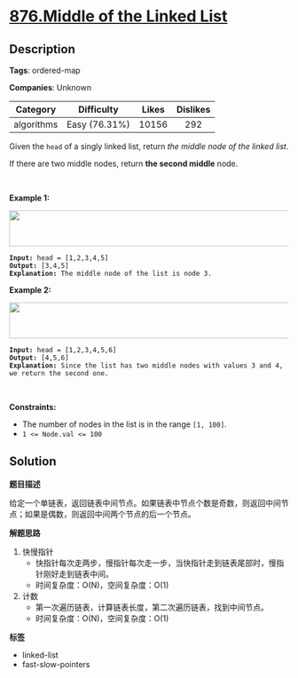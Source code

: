 # [876.Middle of the Linked List](https://leetcode.com/problems/middle-of-the-linked-list/description/)

## Description

**Tags**: ordered-map

**Companies**: Unknown

|  Category  |  Difficulty   | Likes | Dislikes |
| :--------: | :-----------: | :---: | :------: |
| algorithms | Easy (76.31%) | 10156 |   292    |

<p>Given the <code>head</code> of a singly linked list, return <em>the middle node of the linked list</em>.</p>
<p>If there are two middle nodes, return <strong>the second middle</strong> node.</p>
<p>&nbsp;</p>
<p><strong class="example">Example 1:</strong></p>
<img alt="" src="https://assets.leetcode.com/uploads/2021/07/23/lc-midlist1.jpg" style="width: 544px; height: 65px;" />
<pre><code><strong>Input:</strong> head = [1,2,3,4,5]
<strong>Output:</strong> [3,4,5]
<strong>Explanation:</strong> The middle node of the list is node 3.</code></pre>
<p><strong class="example">Example 2:</strong></p>
<img alt="" src="https://assets.leetcode.com/uploads/2021/07/23/lc-midlist2.jpg" style="width: 664px; height: 65px;" />
<pre><code><strong>Input:</strong> head = [1,2,3,4,5,6]
<strong>Output:</strong> [4,5,6]
<strong>Explanation:</strong> Since the list has two middle nodes with values 3 and 4, we return the second one.</code></pre>
<p>&nbsp;</p>
<p><strong>Constraints:</strong></p>
<ul>
  <li>The number of nodes in the list is in the range <code>[1, 100]</code>.</li>
  <li><code>1 &lt;= Node.val &lt;= 100</code></li>
</ul>

## Solution

**题目描述**

给定一个单链表，返回链表中间节点。如果链表中节点个数是奇数，则返回中间节点；如果是偶数，则返回中间两个节点的后一个节点。

**解题思路**

1. 快慢指针
   - 快指针每次走两步，慢指针每次走一步，当快指针走到链表尾部时，慢指针刚好走到链表中间。
   - 时间复杂度：O(N)，空间复杂度：O(1)
2. 计数
   - 第一次遍历链表，计算链表长度，第二次遍历链表，找到中间节点。
   - 时间复杂度：O(N)，空间复杂度：O(1)

**标签**

- linked-list
- fast-slow-pointers
